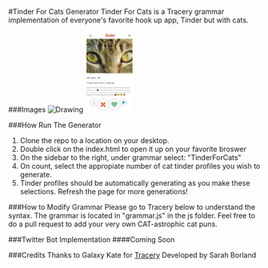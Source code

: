 #Tinder For Cats Generator
Tinder For Cats is a Tracery grammar implementation of everyone's favorite hook up app, Tinder but with cats.

###Images
<img src="screenshot/cat1.JPG" alt="Drawing" style="width: 20%;"/> 
<img src="screenshots/cat2.JPG" alt="Drawing" style="width: 20%;"/>

###How Run The Generator
1. Clone the repo to a location on your desktop.
2. Double click on the index.html to open it up on your favorite broswer
3. On the sidebar to the right, under grammar select: "TinderForCats"
4. On count, select the appropiate number of cat tinder profiles you wish to generate.
5. Tinder profiles should be automatically generating as you make these selections. Refresh the page for more generations!


###How to Modify Grammar
Please go to Tracery below to understand the syntax. The grammar is located in "grammar.js" in the js folder. Feel free to do a pull request to add your very own CAT-astrophic cat puns.

###Twitter Bot Implementation
####Coming Soon

###Credits
Thanks to Galaxy Kate for [Tracery](https://github.com/galaxykate/tracery)
Developed by Sarah Borland